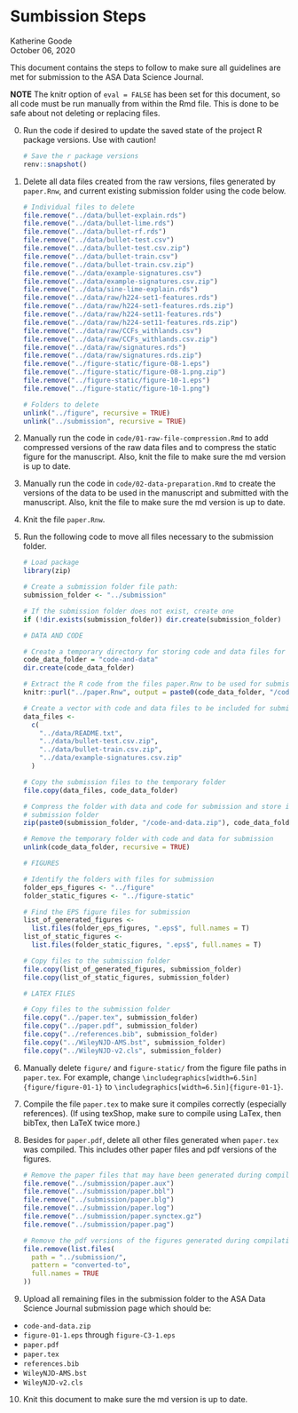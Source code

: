 Sumbission Steps
================
Katherine Goode
<br>October 06, 2020

This document contains the steps to follow to make sure all guidelines
are met for submission to the ASA Data Science Journal.

**NOTE** The knitr option of `eval = FALSE` has been set for this
document, so all code must be run manually from within the Rmd file.
This is done to be safe about not deleting or replacing files.

0.  Run the code if desired to update the saved state of the project R
    package versions. Use with caution\!
    
    ``` r
    # Save the r package versions
    renv::snapshot()
    ```

1.  Delete all data files created from the raw versions, files generated
    by `paper.Rnw`, and current existing submission folder using the
    code below.
    
    ``` r
    # Individual files to delete
    file.remove("../data/bullet-explain.rds")
    file.remove("../data/bullet-lime.rds")
    file.remove("../data/bullet-rf.rds")
    file.remove("../data/bullet-test.csv")
    file.remove("../data/bullet-test.csv.zip")
    file.remove("../data/bullet-train.csv")
    file.remove("../data/bullet-train.csv.zip")
    file.remove("../data/example-signatures.csv")
    file.remove("../data/example-signatures.csv.zip")
    file.remove("../data/sine-lime-explain.rds")
    file.remove("../data/raw/h224-set1-features.rds")
    file.remove("../data/raw/h224-set1-features.rds.zip")
    file.remove("../data/raw/h224-set11-features.rds")
    file.remove("../data/raw/h224-set11-features.rds.zip")
    file.remove("../data/raw/CCFs_withlands.csv")
    file.remove("../data/raw/CCFs_withlands.csv.zip")
    file.remove("../data/raw/signatures.rds")
    file.remove("../data/raw/signatures.rds.zip")
    file.remove("../figure-static/figure-08-1.eps")
    file.remove("../figure-static/figure-08-1.png.zip")
    file.remove("../figure-static/figure-10-1.eps")
    file.remove("../figure-static/figure-10-1.png")
    
    # Folders to delete
    unlink("../figure", recursive = TRUE)
    unlink("../submission", recursive = TRUE)
    ```

2.  Manually run the code in `code/01-raw-file-compression.Rmd` to add
    compressed versions of the raw data files and to compress the static
    figure for the manuscript. Also, knit the file to make sure the md
    version is up to date.

3.  Manually run the code in `code/02-data-preparation.Rmd` to create
    the versions of the data to be used in the manuscript and submitted
    with the manuscript. Also, knit the file to make sure the md version
    is up to date.

4.  Knit the file `paper.Rnw`.

5.  Run the following code to move all files necessary to the submission
    folder.
    
    ``` r
    # Load package
    library(zip)
    
    # Create a submission folder file path:
    submission_folder <- "../submission"
    
    # If the submission folder does not exist, create one
    if (!dir.exists(submission_folder)) dir.create(submission_folder) 
    
    # DATA AND CODE
    
    # Create a temporary directory for storing code and data files for submission
    code_data_folder = "code-and-data"
    dir.create(code_data_folder) 
    
    # Extract the R code from the files paper.Rnw to be used for submission
    knitr::purl("../paper.Rnw", output = paste0(code_data_folder, "/code.R"))
    
    # Create a vector with code and data files to be included for submission 
    data_files <-
      c(
        "../data/README.txt",
        "../data/bullet-test.csv.zip",
        "../data/bullet-train.csv.zip",
        "../data/example-signatures.csv.zip"
      )
    
    # Copy the submission files to the temporary folder
    file.copy(data_files, code_data_folder)
    
    # Compress the folder with data and code for submission and store it in the 
    # submission folder
    zip(paste0(submission_folder, "/code-and-data.zip"), code_data_folder)
    
    # Remove the temporary folder with code and data for submission
    unlink(code_data_folder, recursive = TRUE)
    
    # FIGURES 
    
    # Identify the folders with files for submission
    folder_eps_figures <- "../figure"
    folder_static_figures <- "../figure-static"
    
    # Find the EPS figure files for submission
    list_of_generated_figures <-
      list.files(folder_eps_figures, ".eps$", full.names = T)
    list_of_static_figures <-
      list.files(folder_static_figures, ".eps$", full.names = T)
    
    # Copy files to the submission folder
    file.copy(list_of_generated_figures, submission_folder)
    file.copy(list_of_static_figures, submission_folder)
    
    # LATEX FILES
    
    # Copy files to the submission folder
    file.copy("../paper.tex", submission_folder)
    file.copy("../paper.pdf", submission_folder)
    file.copy("../references.bib", submission_folder)
    file.copy("../WileyNJD-AMS.bst", submission_folder)
    file.copy("../WileyNJD-v2.cls", submission_folder)
    ```

6.  Manually delete `figure/` and `figure-static/` from the figure file
    paths in `paper.tex`. For example, change
    `\includegraphics[width=6.5in]{figure/figure-01-1}` to
    `\includegraphics[width=6.5in]{figure-01-1}`.

7.  Compile the file `paper.tex` to make sure it compiles correctly
    (especially references). (If using texShop, make sure to compile
    using LaTex, then bibTex, then LaTeX twice more.)

8.  Besides for `paper.pdf`, delete all other files generated when
    `paper.tex` was compiled. This includes other paper files and pdf
    versions of the figures.
    
    ``` r
    # Remove the paper files that may have been generated during compilation
    file.remove("../submission/paper.aux")
    file.remove("../submission/paper.bbl")
    file.remove("../submission/paper.blg")
    file.remove("../submission/paper.log")
    file.remove("../submission/paper.synctex.gz")
    file.remove("../submission/paper.pag")
    
    # Remove the pdf versions of the figures generated during compilation
    file.remove(list.files(
      path = "../submission/",
      pattern = "converted-to",
      full.names = TRUE
    ))
    ```

9.  Upload all remaining files in the submission folder to the ASA Data
    Science Journal submission page which should be:

<!-- end list -->

  - `code-and-data.zip`
  - `figure-01-1.eps` through `figure-C3-1.eps`
  - `paper.pdf`
  - `paper.tex`
  - `references.bib`
  - `WileyNJD-AMS.bst`
  - `WileyNJD-v2.cls`

<!-- end list -->

10. Knit this document to make sure the md version is up to date.
